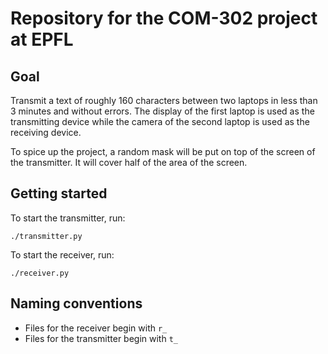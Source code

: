 # Repository for the COM-302 project at EPFL

## Goal

Transmit a text of roughly 160 characters between two laptops in less than 3 minutes and without errors. The display of the first laptop is used as the transmitting device while the camera of the second laptop is used as the receiving device.

To spice up the project, a random mask will be put on top of the screen of the transmitter. It will cover half of the area of the screen.

## Getting started

To start the transmitter, run:

~~~
./transmitter.py
~~~

To start the receiver, run:

~~~
./receiver.py
~~~

## Naming conventions

* Files for the receiver begin with `r_`
* Files for the transmitter begin with `t_`
